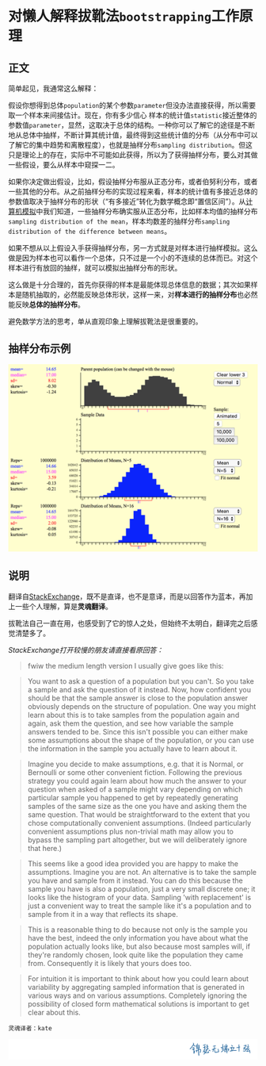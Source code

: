 # 对懒人解释拔靴法`bootstrapping`工作原理
## 正文

简单起见，我通常这么解释：

假设你想得到总体`population`的某个参数`parameter`但没办法直接获得，所以需要取一个样本来间接估计。现在，你有多少信心 样本的统计值`statistic`接近整体的参数值`parameter`，显然，这取决于总体的结构。一种你可以了解它的途径是不断地从总体中抽样，不断计算其统计值，最终得到这些统计值的分布（从分布中可以了解它的集中趋势和离散程度），也就是抽样分布`sampling distribution`。但这只是理论上的存在，实际中不可能如此获得，所以为了获得抽样分布，要么对其做一些假设，要么从样本中窥探一二。

如果你决定做出假设，比如，假设抽样分布服从正态分布，或者伯努利分布，或者一些其他的分布。从之前抽样分布的实现过程来看，样本的统计值有多接近总体的参数值取决于抽样分布的形状（“有多接近”转化为数学概念即“置信区间”）。从[计算机模拟](http://onlinestatbook.com/stat_sim/sampling_dist/index.html)中我们知道，一些抽样分布确实服从正态分布，比如样本均值的抽样分布`sampling distribution of the mean`，样本均数差的抽样分布`sampling distribution of the difference between means`。

如果不想从以上假设入手获得抽样分布，另一方式就是对样本进行抽样模拟。这么做是因为样本也可以看作一个总体，只不过是一个小的不连续的总体而已。对这个样本进行有放回的抽样，就可以模拟出抽样分布的形状。

这么做是十分合理的，首先你获得的样本是最能体现总体信息的数据；其次如果样本是随机抽取的，必然能反映总体形状，这样一来，对**样本进行的抽样分布**也必然能反映**总体的抽样分布**。 

避免数学方法的思考，单从直观印象上理解拔靴法是很重要的。

## 抽样分布示例
![](pic/sampling-distribution.png)

## 说明
翻译自[StackExchange](https://stats.stackexchange.com/questions/26088/explaining-to-laypeople-why-bootstrapping-works)，既不是直译，也不是意译，而是以回答作为蓝本，再加上一些个人理解，算是**灵魂翻译**。

拔靴法自己一直在用，也感受到了它的惊人之处，但始终不太明白，翻译完之后感觉清楚多了。


*StackExchange打开较慢的朋友请直接看原回答：*
> fwiw the medium length version I usually give goes like this:

> You want to ask a question of a population but you can't. So you take a sample and ask the question of it instead. Now, how confident you should be that the sample answer is close to the population answer obviously depends on the structure of population. One way you might learn about this is to take samples from the population again and again, ask them the question, and see how variable the sample answers tended to be. Since this isn't possible you can either make some assumptions about the shape of the population, or you can use the information in the sample you actually have to learn about it.

> Imagine you decide to make assumptions, e.g. that it is Normal, or Bernoulli or some other convenient fiction. Following the previous strategy you could again learn about how much the answer to your question when asked of a sample might vary depending on which particular sample you happened to get by repeatedly generating samples of the same size as the one you have and asking them the same question. That would be straightforward to the extent that you chose computationally convenient assumptions. (Indeed particularly convenient assumptions plus non-trivial math may allow you to bypass the sampling part altogether, but we will deliberately ignore that here.)

> This seems like a good idea provided you are happy to make the assumptions. Imagine you are not. An alternative is to take the sample you have and sample from it instead. You can do this because the sample you have is also a population, just a very small discrete one; it looks like the histogram of your data. Sampling 'with replacement' is just a convenient way to treat the sample like it's a population and to sample from it in a way that reflects its shape.

> This is a reasonable thing to do because not only is the sample you have the best, indeed the only information you have about what the population actually looks like, but also because most samples will, if they're randomly chosen, look quite like the population they came from. Consequently it is likely that yours does too.

> For intuition it is important to think about how you could learn about variability by aggregating sampled information that is generated in various ways and on various assumptions. Completely ignoring the possibility of closed form mathematical solutions is important to get clear about this.


`灵魂译者：kate`

![](pic/jinse.png)

